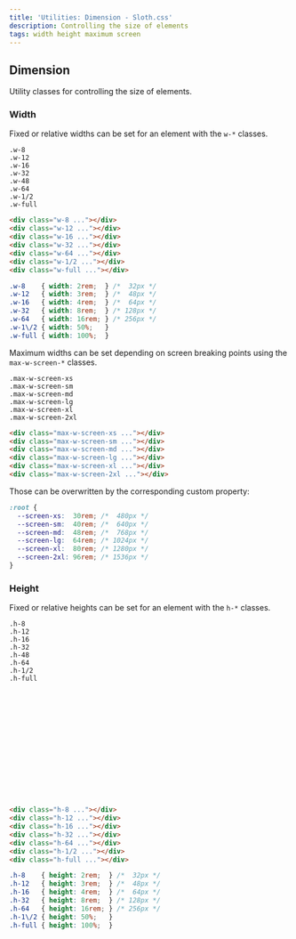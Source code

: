 ```yaml
---
title: 'Utilities: Dimension - Sloth.css'
description: Controlling the size of elements
tags: width height maximum screen
---
```


## Dimension

Utility classes for controlling the size of elements.

### Width

Fixed or relative widths can be set for an element with the `w-*` classes.

<div class="demo flex-col gap-4">
  <div class="flex gap-4 items-center">
    <div class="bg-accent rounded h-8 w-8"></div>
    <code>.w-8</code>
  </div>
  <div class="flex gap-4 items-center">
    <div class="bg-accent rounded h-8 w-12"></div>
    <code>.w-12</code>
  </div>
  <div class="flex gap-4 items-center">
    <div class="bg-accent rounded h-8 w-16"></div>
    <code>.w-16</code>
  </div>
  <div class="flex gap-4 items-center">
    <div class="bg-accent rounded h-8 w-32"></div>
    <code>.w-32</code>
  </div>
  <div class="flex gap-4 items-center">
    <div class="bg-accent rounded h-8 w-48"></div>
    <code>.w-48</code>
  </div>
  <div class="flex gap-4 items-center">
    <div class="bg-accent rounded h-8 w-64"></div>
    <code>.w-64</code>
  </div>
  <div class="bg-accent rounded h-8 w-1/2 flex items-center">
    <code class="m-1">.w-1/2</code>
  </div>
  <div class="bg-accent rounded h-8 w-full flex items-center">
    <code class="m-1">.w-full</code>
  </div>
</div>

```html
<div class="w-8 ..."></div>
<div class="w-12 ..."></div>
<div class="w-16 ..."></div>
<div class="w-32 ..."></div>
<div class="w-64 ..."></div>
<div class="w-1/2 ..."></div>
<div class="w-full ..."></div>
```

```css
.w-8    { width: 2rem;  } /*  32px */
.w-12   { width: 3rem;  } /*  48px */
.w-16   { width: 4rem;  } /*  64px */
.w-32   { width: 8rem;  } /* 128px */
.w-64   { width: 16rem; } /* 256px */
.w-1\/2 { width: 50%;   }
.w-full { width: 100%;  }
```

Maximum widths can be set depending on screen breaking points using the `max-w-screen-*` classes.

<div class="demo flex-col gap-4">
  <div class="bg-accent rounded h-8 max-w-screen-xs flex items-center">
    <code class="m-1">.max-w-screen-xs</code>
  </div>
  <div class="bg-accent rounded h-8 max-w-screen-sm flex items-center">
    <code class="m-1">.max-w-screen-sm</code>
  </div>
  <div class="bg-accent rounded h-8 max-w-screen-md flex items-center">
    <code class="m-1">.max-w-screen-md</code>
  </div>
  <div class="bg-accent rounded h-8 max-w-screen-lg flex items-center">
    <code class="m-1">.max-w-screen-lg</code>
  </div>
  <div class="bg-accent rounded h-8 max-w-screen-xl flex items-center">
    <code class="m-1">.max-w-screen-xl</code>
  </div>
  <div class="bg-accent rounded h-8 max-w-screen-2xl flex items-center">
    <code class="m-1">.max-w-screen-2xl</code>
  </div>
</div>

```html
<div class="max-w-screen-xs ..."></div>
<div class="max-w-screen-sm ..."></div>
<div class="max-w-screen-md ..."></div>
<div class="max-w-screen-lg ..."></div>
<div class="max-w-screen-xl ..."></div>
<div class="max-w-screen-2xl ..."></div>
```

Those can be overwritten by the corresponding custom property:

```css
:root {
  --screen-xs:  30rem; /*  480px */
  --screen-sm:  40rem; /*  640px */
  --screen-md:  48rem; /*  768px */
  --screen-lg:  64rem; /* 1024px */
  --screen-xl:  80rem; /* 1280px */
  --screen-2xl: 96rem; /* 1536px */
}
```

### Height

Fixed or relative heights can be set for an element with the `h-*` classes.

<div class="demo flex items-end gap-4" style="height: 20rem;">
  <div>
    <code class="text-vertical">.h-8</code>
    <div class="bg-accent rounded w-8 h-8"></div>
  </div>
  <div>
    <code class="text-vertical">.h-12</code>
    <div class="bg-accent rounded w-8 h-12"></div>
  </div>
  <div>
    <code class="text-vertical">.h-16</code>
    <div class="bg-accent rounded w-8 h-16"></div>
  </div>
  <div>
    <code class="text-vertical">.h-32</code>
    <div class="bg-accent rounded w-8 h-32"></div>
  </div>
  <div>
    <code class="text-vertical">.h-48</code>
    <div class="bg-accent rounded w-8 h-48"></div>
  </div>
  <div>
    <code class="text-vertical">.h-64</code>
    <div class="bg-accent rounded w-8 h-64"></div>
  </div>
  <div class="bg-accent rounded w-8 h-1/2 flex items-end justify-center">
    <code class="text-vertical m-px">.h-1/2</code>
  </div>
  <div class="bg-accent rounded w-8 h-full flex items-end justify-center">
    <code class="text-vertical m-px">.h-full</code>
  </div>
</div>

```html
<div class="h-8 ..."></div>
<div class="h-12 ..."></div>
<div class="h-16 ..."></div>
<div class="h-32 ..."></div>
<div class="h-64 ..."></div>
<div class="h-1/2 ..."></div>
<div class="h-full ..."></div>
```

```css
.h-8    { height: 2rem;  } /*  32px */
.h-12   { height: 3rem;  } /*  48px */
.h-16   { height: 4rem;  } /*  64px */
.h-32   { height: 8rem;  } /* 128px */
.h-64   { height: 16rem; } /* 256px */
.h-1\/2 { height: 50%;   }
.h-full { height: 100%;  }
```
